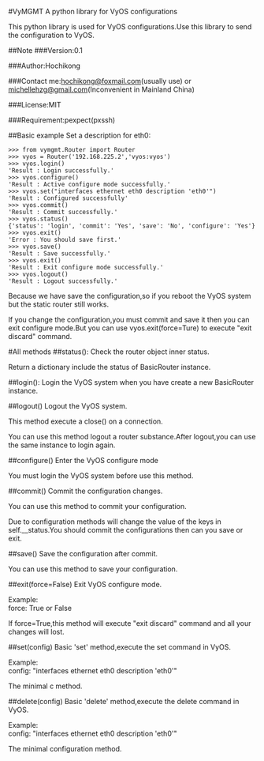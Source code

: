 #VyMGMT
A python library for VyOS configurations

This python library is used for VyOS configurations.Use this library to send the configuration to VyOS. 

##Note
###Version:0.1 
 
###Author:Hochikong  
 
###Contact me:hochikong@foxmail.com(usually use) or michellehzg@gmail.com(Inconvenient in Mainland China)  

###License:MIT   
  
###Requirement:pexpect(pxssh)  

##Basic example
Set a description for eth0:   

    >>> from vymgmt.Router import Router
    >>> vyos = Router('192.168.225.2','vyos:vyos')
    >>> vyos.login()
    'Result : Login successfully.'
    >>> vyos.configure()
    'Result : Active configure mode successfully.'
    >>> vyos.set("interfaces ethernet eth0 description 'eth0'")
    'Result : Configured successfully'
    >>> vyos.commit()
    'Result : Commit successfully.'
    >>> vyos.status()
    {'status': 'login', 'commit': 'Yes', 'save': 'No', 'configure': 'Yes'}
    >>> vyos.exit()
    'Error : You should save first.'
    >>> vyos.save()
    'Result : Save successfully.'
    >>> vyos.exit()
    'Result : Exit configure mode successfully.'
    >>> vyos.logout()
    'Result : Logout successfully.'

Because we have save the configuration,so if you reboot the VyOS system but the static router still works.

If you change the configuration,you must commit and save it then you can exit configure mode.But you can use vyos.exit(force=Ture) to execute "exit discard" command. 

#All methods
##status():
Check the router object inner status.  

Return a dictionary include the status of BasicRouter instance.  

##login():
Login the VyOS system when you have create a new BasicRouter instance.  

##logout()
Logout the VyOS system.  

This method execute a close() on a connection.  

You can use this method logout a router substance.After logout,you can use the same instance to login again.  

##configure()
Enter the VyOS configure mode  

You must login the VyOS system before use this method.  

##commit()
Commit the configuration changes.  

You can use this method to commit your configuration.  

Due to configuration methods will change the value of the keys in self.__status.You should commit the configurations then can you save or exit.  

##save()
Save the configuration after commit.  

You can use this method to save your configuration.  

##exit(force=False)
Exit VyOS configure mode.  

Example:  
force: True or False  

If force=True,this method will execute "exit discard" command and all your changes will lost.  

##set(config)
Basic 'set' method,execute the set command in VyOS.

Example:  
config: "interfaces ethernet eth0 description 'eth0'"

The minimal c method.

##delete(config)
Basic 'delete' method,execute the delete command in VyOS.

Example:  
config: "interfaces ethernet eth0 description 'eth0'"

The minimal configuration method.




